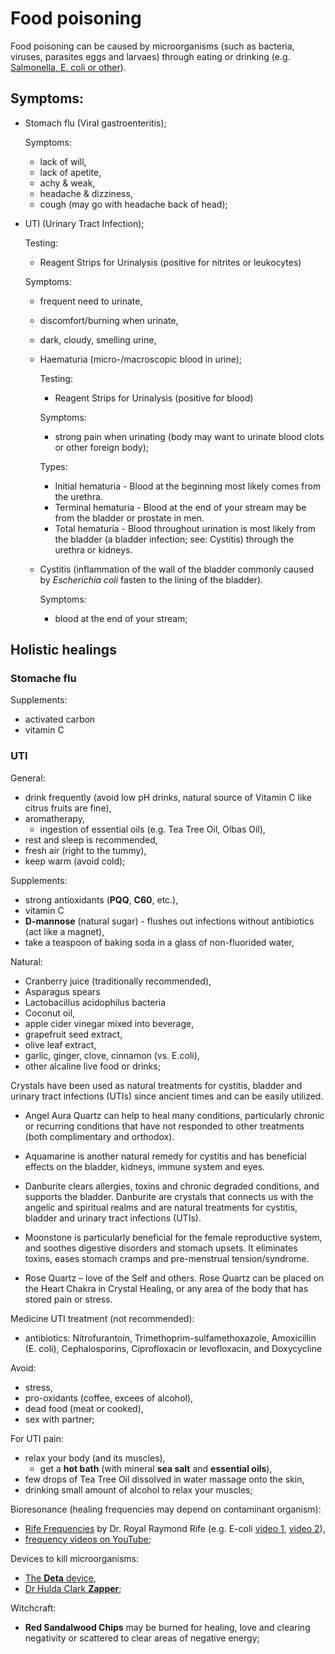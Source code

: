 # Food poisoning

Food poisoning can be caused by microorganisms (such as bacteria, viruses, parasites eggs and larvaes) through eating or drinking (e.g. [Salmonella, E. coli or other][1]).

## Symptoms:

- Stomach flu (Viral gastroenteritis);

  Symptoms:
  - lack of will,
  - lack of apetite,
  - achy & weak,
  - headache & dizziness,
  - cough (may go with headache back of head);
- UTI (Urinary Tract Infection);

  Testing:
  - Reagent Strips for Urinalysis (positive for nitrites or leukocytes)

  Symptoms:
  - frequent need to urinate,
  - discomfort/burning when urinate,
  - dark, cloudy, smelling urine,
  - Haematuria (micro-/macroscopic blood in urine);

    Testing:
    - Reagent Strips for Urinalysis (positive for blood)

    Symptoms:
    - strong pain when urinating (body may want to urinate blood clots or other foreign body);
    
    Types:
    - Initial hematuria - Blood at the beginning most likely comes from the urethra.
    - Terminal hematuria - Blood at the end of your stream may be from the bladder or prostate in men.
    - Total hematuria - Blood throughout urination is most likely from the bladder (a bladder infection; see: Cystitis) through the urethra or kidneys.
    
  - Cystitis (inflammation of the wall of the bladder commonly caused by *Escherichia coli* fasten to the lining of the bladder).

    Symptoms:
    - blood at the end of your stream;

## Holistic healings

### Stomache flu

Supplements:

- activated carbon
- vitamin C

### UTI

General:

- drink frequently (avoid low pH drinks, natural source of Vitamin C like citrus fruits are fine),
- aromatherapy,
  - ingestion of essential oils (e.g. Tea Tree Oil, Olbas Oil),
- rest and sleep is recommended,
- fresh air (right to the tummy),
- keep warm (avoid cold);

Supplements:
- strong antioxidants (**PQQ**, **C60**, etc.),
- vitamin C
- **D-mannose** (natural sugar) - flushes out infections without antibiotics (act like a magnet),
- take a teaspoon of baking soda in a glass of non-fluorided water,

Natural:

- Cranberry juice (traditionally recommended),
- Asparagus spears
- Lactobacillus acidophilus bacteria
- Coconut oil,
- apple cider vinegar mixed into beverage,
- grapefruit seed extract,
- olive leaf extract,
- garlic, ginger, clove, cinnamon (vs. E.coli),
- other alcaline live food or drinks;

Crystals have been used as natural treatments for cystitis, bladder and urinary tract infections (UTIs) since ancient times and can be easily utilized.

- Angel Aura Quartz can help to heal many conditions, particularly chronic or recurring conditions that have not responded to other treatments (both complimentary and orthodox).

- Aquamarine is another natural remedy for cystitis and has beneficial effects on the bladder, kidneys, immune system and eyes.

- Danburite clears allergies, toxins and chronic degraded conditions, and supports the bladder.  Danburite are crystals that connects us with the angelic and spiritual realms and are natural treatments for cystitis, bladder and urinary tract infections (UTIs).

- Moonstone is particularly beneficial for the female reproductive system, and soothes digestive disorders and stomach upsets.  It eliminates toxins, eases stomach cramps and pre-menstrual tension/syndrome.

- Rose Quartz  –  love of the Self and others. Rose Quartz can be placed on the Heart Chakra in Crystal Healing, or any area of the body that has stored pain or stress.


Medicine UTI treatment (not recommended):

- antibiotics: Nitrofurantoin, Trimethoprim-sulfamethoxazole, Amoxicillin (E. coli), Cephalosporins, Ciprofloxacin or levofloxacin, and Doxycycline

Avoid:

- stress,
- pro-oxidants (coffee, excees of alcohol),
- dead food (meat or cooked),
- sex with partner;

For UTI pain:

- relax your body (and its muscles),
  - get a **hot bath** (with mineral **sea salt** and **essential oils**),
- few drops of Tea Tree Oil dissolved in water massage onto the skin,
- drinking small amount of alcohol to relax your muscles;

Bioresonance (healing frequencies may depend on contaminant organism):

- [Rife Frequencies](http://www.rifetherapies.com/) by Dr. Royal Raymond Rife (e.g. E-coli [video 1](https://www.youtube.com/watch?v=JBvl6bsTM7U), [video 2](https://www.youtube.com/watch?v=DAL9dGiC7ZY)),
- [frequency videos on YouTube](https://www.youtube.com/results?search_query=UTI+frequency);

Devices to kill microorganisms:

- [The **Deta** device](http://detadoctor.com/),
- [Dr Hulda Clark **Zapper**](http://www.huldaclarkzappers.com/);

  
Witchcraft:

- **Red Sandalwood Chips** may be burned for healing, love and clearing negativity or scattered to clear areas of negative energy;

  [1]: http://www.mayoclinic.org/diseases-conditions/food-poisoning/basics/causes/con-20031705
